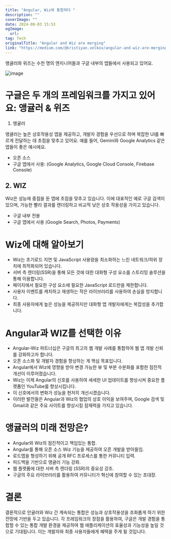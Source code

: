 ```yaml
---
title: "Angular, Wiz와 통합하다 "
description: ""
coverImage: ""
date: 2024-08-03 15:53
ogImage: 
  url: 
tag: Tech
originalTitle: "Angular and Wiz are merging"
link: "https://medium.com/@kristiyan.velkov/angular-and-wiz-are-merging-c4c56de4f705"
---
```




앵귤러와 위즈는 수천 명의 엔지니어들과 구글 내부의 앱들에서 사용되고 있어요.

![image](/assets/img/AngularandWizaremerging_0.png)

# 구글은 두 개의 프레임워크를 가지고 있어요: 앵귤러 & 위즈

1. 앵귤러

앵귤러는 높은 상호작용성 앱을 제공하고, 개발자 경험을 우선으로 하며 복잡한 UI를 빠르게 전달하는 데 초점을 맞추고 있어요. 예를 들어, Gemini와 Google Analytics 같은 앱들이 좋은 예시에요.

<div class="content-ad"></div>

- 오픈 소스
- 구글 앱에서 사용: (Google Analytics, Google Cloud Console, Firebase Console)

## 2. WIZ

Wiz은 성능에 중점을 둔 앱에 초점을 맞추고 있습니다. 이에 대표적인 예로 구글 검색이 있으며, 가능한 빨리 결과를 렌더링하고 비교적 낮은 상호 작용성을 가지고 있습니다.

- 구글 내부 전용
- 구글 앱에서 사용 (Google Search, Photos, Payments)

<div class="content-ad"></div>

# Wiz에 대해 알아보기

- Wiz는 초기로드 지연 및 JavaScript 사용량을 최소화하는 느린 네트워크/하위 장치에 최적화되어 있습니다.
- 서버 측 렌더링(SSR)을 통해 모든 것에 대한 대화형 구성 요소를 스트리밍 솔루션을 통해 이용합니다.
- 페이지에서 필요한 구성 요소에 필요한 JavaScript 로드만을 제한합니다.
- 사용자 이벤트를 캐치하고 재생하는 작은 라이브러리를 사용하여 손실을 방지합니다.
- 최종 사용자에게 높은 성능을 제공하지만 대화형 앱 개발자에게는 복잡성을 추가합니다.

# Angular과 WIZ를 선택한 이유

- Angular-Wiz 파트너십은 구글의 최고의 웹 개발 사례를 통합하여 웹 앱 개발 신뢰를 강화하고자 합니다.
- 오픈 소스화 및 개발자 경험을 향상하는 게 핵심 목표입니다.
- Angular에서 Wiz에 영향을 받아 변경 가능한 뷰 및 부분 수분화를 포함한 점진적 개선이 이루어졌습니다.
- Wiz는 이제 Angular의 신호를 사용하여 세세한 UI 업데이트를 향상시켜 중요한 플랫폼인 YouTube를 향상시킵니다.
- 이 신호에서의 변화가 성능을 현저히 개선시켰습니다.
- 이러한 발전들은 Angular과 Wiz의 협업의 상호 이익을 보여주며, Google 검색 및 Gmail과 같은 주요 사이트를 향상시킬 잠재력을 가지고 있습니다.

<div class="content-ad"></div>

# 앵귤러의 미래 전망은?

- Angular와 Wiz의 점진적이고 책임있는 통합.
- Angular를 통해 오픈 소스 Wiz 기능을 제공하여 오픈 개발을 받아들임.
- 로드맵을 형성하기 위해 공개 RFC 프로세스를 통한 커뮤니티 입력.
- 피드백을 기반으로 앵귤러 기능 강화.
- 웹 플랫폼에 대한 서버 측 렌더링 (SSR)의 중요성 강조.
- 구글의 주요 라이브러리를 활용하여 커뮤니티가 혁신에 참여할 수 있는 초대장.

# 결론

결론적으로 안귤러와 Wiz 간 계속되는 통합은 성능과 상호작용성을 조화롭게 하기 위한 전망에 기반을 두고 있습니다. 각 프레임워크의 장점을 활용하여, 구글은 개발 경험을 통합할 수 있는 통합 개발 환경을 제공하여 웹 애플리케이션의 효율성과 기능성을 높일 것으로 기대됩니다. 이는 개발자와 최종 사용자들에게 혜택을 주게 될 것입니다.

<div class="content-ad"></div>
